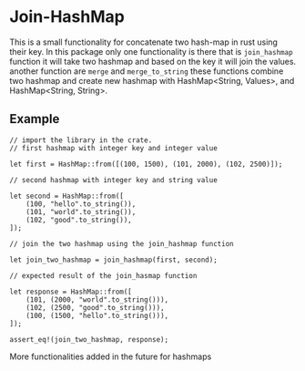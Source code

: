 # Join-HashMap
This is a small functionality for concatenate two hash-map in rust using their key.
In this package only one functionality is there that is ```join_hashmap``` function it will take two hashmap and based on the key it will join the values. another function are ```merge``` and ```merge_to_string``` these functions combine two hashmap and create new hashmap with HashMap<String, Values>,  and HashMap<String, String>.

## Example

```
// import the library in the crate.
// first hashmap with integer key and integer value

let first = HashMap::from([(100, 1500), (101, 2000), (102, 2500)]);

// second hashmap with integer key and string value

let second = HashMap::from([
    (100, "hello".to_string()),
    (101, "world".to_string()),
    (102, "good".to_string()),
]);

// join the two hashmap using the join_hashmap function

let join_two_hashmap = join_hashmap(first, second);

// expected result of the join_hasmap function

let response = HashMap::from([
    (101, (2000, "world".to_string())),
    (102, (2500, "good".to_string())),
    (100, (1500, "hello".to_string())),
]);

assert_eq!(join_two_hashmap, response);
```

More functionalities added in the future for hashmaps

